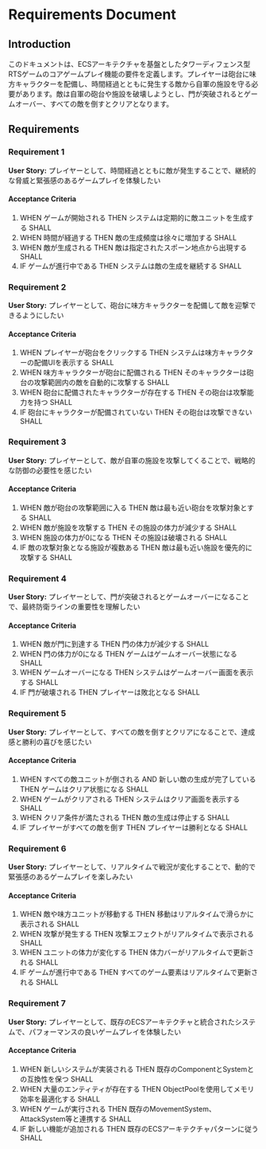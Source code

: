 # Requirements Document

## Introduction

このドキュメントは、ECSアーキテクチャを基盤としたタワーディフェンス型RTSゲームのコアゲームプレイ機能の要件を定義します。プレイヤーは砲台に味方キャラクターを配備し、時間経過とともに発生する敵から自軍の施設を守る必要があります。敵は自軍の砲台や施設を破壊しようとし、門が突破されるとゲームオーバー、すべての敵を倒すとクリアとなります。

## Requirements

### Requirement 1

**User Story:** プレイヤーとして、時間経過とともに敵が発生することで、継続的な脅威と緊張感のあるゲームプレイを体験したい

#### Acceptance Criteria

1. WHEN ゲームが開始される THEN システムは定期的に敵ユニットを生成する SHALL
2. WHEN 時間が経過する THEN 敵の生成頻度は徐々に増加する SHALL
3. WHEN 敵が生成される THEN 敵は指定されたスポーン地点から出現する SHALL
4. IF ゲームが進行中である THEN システムは敵の生成を継続する SHALL

### Requirement 2

**User Story:** プレイヤーとして、砲台に味方キャラクターを配備して敵を迎撃できるようにしたい

#### Acceptance Criteria

1. WHEN プレイヤーが砲台をクリックする THEN システムは味方キャラクターの配備UIを表示する SHALL
2. WHEN 味方キャラクターが砲台に配備される THEN そのキャラクターは砲台の攻撃範囲内の敵を自動的に攻撃する SHALL
3. WHEN 砲台に配備されたキャラクターが存在する THEN その砲台は攻撃能力を持つ SHALL
4. IF 砲台にキャラクターが配備されていない THEN その砲台は攻撃できない SHALL

### Requirement 3

**User Story:** プレイヤーとして、敵が自軍の施設を攻撃してくることで、戦略的な防御の必要性を感じたい

#### Acceptance Criteria

1. WHEN 敵が砲台の攻撃範囲に入る THEN 敵は最も近い砲台を攻撃対象とする SHALL
2. WHEN 敵が施設を攻撃する THEN その施設の体力が減少する SHALL
3. WHEN 施設の体力が0になる THEN その施設は破壊される SHALL
4. IF 敵の攻撃対象となる施設が複数ある THEN 敵は最も近い施設を優先的に攻撃する SHALL

### Requirement 4

**User Story:** プレイヤーとして、門が突破されるとゲームオーバーになることで、最終防衛ラインの重要性を理解したい

#### Acceptance Criteria

1. WHEN 敵が門に到達する THEN 門の体力が減少する SHALL
2. WHEN 門の体力が0になる THEN ゲームはゲームオーバー状態になる SHALL
3. WHEN ゲームオーバーになる THEN システムはゲームオーバー画面を表示する SHALL
4. IF 門が破壊される THEN プレイヤーは敗北となる SHALL

### Requirement 5

**User Story:** プレイヤーとして、すべての敵を倒すとクリアになることで、達成感と勝利の喜びを感じたい

#### Acceptance Criteria

1. WHEN すべての敵ユニットが倒される AND 新しい敵の生成が完了している THEN ゲームはクリア状態になる SHALL
2. WHEN ゲームがクリアされる THEN システムはクリア画面を表示する SHALL
3. WHEN クリア条件が満たされる THEN 敵の生成は停止する SHALL
4. IF プレイヤーがすべての敵を倒す THEN プレイヤーは勝利となる SHALL

### Requirement 6

**User Story:** プレイヤーとして、リアルタイムで戦況が変化することで、動的で緊張感のあるゲームプレイを楽しみたい

#### Acceptance Criteria

1. WHEN 敵や味方ユニットが移動する THEN 移動はリアルタイムで滑らかに表示される SHALL
2. WHEN 攻撃が発生する THEN 攻撃エフェクトがリアルタイムで表示される SHALL
3. WHEN ユニットの体力が変化する THEN 体力バーがリアルタイムで更新される SHALL
4. IF ゲームが進行中である THEN すべてのゲーム要素はリアルタイムで更新される SHALL

### Requirement 7

**User Story:** プレイヤーとして、既存のECSアーキテクチャと統合されたシステムで、パフォーマンスの良いゲームプレイを体験したい

#### Acceptance Criteria

1. WHEN 新しいシステムが実装される THEN 既存のComponentとSystemとの互換性を保つ SHALL
2. WHEN 大量のエンティティが存在する THEN ObjectPoolを使用してメモリ効率を最適化する SHALL
3. WHEN ゲームが実行される THEN 既存のMovementSystem、AttackSystem等と連携する SHALL
4. IF 新しい機能が追加される THEN 既存のECSアーキテクチャパターンに従う SHALL